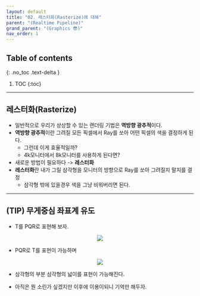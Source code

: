 ```yaml
---
layout: default
title: "02. 레스터화(Rasterize)에 대해"
parent: "(Realtime Pipeline)"
grand_parent: "(Graphics 😎)"
nav_order: 1
---
```


## Table of contents
{: .no_toc .text-delta }

1. TOC
{:toc}

---

## 레스터화(Rasterize)

* 일반적으로 우리가 상상할 수 있는 랜더링 기법은 **역방향 광추적**이다.
* **역방향 광추적**이란 그려질 모든 픽셀에서 Ray를 쏘아 어떤 픽셀의 색을 결정하게 된다.
    * 그런데 이게 효율적일까?
    * 4k모니터에서 8k모니터를 사용하게 된다면?
* 새로운 방법이 필요하다 -> **레스터화**
* **레스터화**란 내가 그릴 삼각형을 모니터의 방향으로 Ray를 쏘아 그려질지 말지를 결정
    * 삼각형 밖에 있을경우 색을 그냥 비워버리면 된다.

---

## (TIP) 무게중심 좌표계 유도

* T를 PQR로 표현해 보자.

<p align="center">
  <img src="https://taehyungs-programming-blog.github.io/blog/assets/images/cpp/d11/d11-2-1.jpg"/>
</p>

* PQR로 T를 표현이 가능하며

<p align="center">
  <img src="https://taehyungs-programming-blog.github.io/blog/assets/images/cpp/d11/d11-2-2.jpg"/>
</p>

* 삼각형의 부분 삼각형의 넓이를 표현이 가능해진다.

* 아직은 뭔 소린가 싶겠지만 이후에 이용이되니 기억만 해두자.